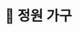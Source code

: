 # 🎑 정원 가구

<div>

<figure><img src="../../.gitbook/assets/제목-없음-2_0070_2022-09-03_03.32.28.png.png" alt=""><figcaption></figcaption></figure>

 

<figure><img src="../../.gitbook/assets/제목-없음-2_0071_2022-09-03_03.32.32.png.png" alt=""><figcaption></figcaption></figure>

</div>

##

<div>

<figure><img src="../../.gitbook/assets/제목-없음-2_0000_2022-09-03_03.23.39.png.png" alt=""><figcaption></figcaption></figure>

 

<figure><img src="../../.gitbook/assets/제목-없음-2_0001_2022-09-03_03.23.42.png.png" alt=""><figcaption></figcaption></figure>

 

<figure><img src="../../.gitbook/assets/제목-없음-2_0002_2022-09-03_03.23.45.png.png" alt=""><figcaption></figcaption></figure>

 

<figure><img src="../../.gitbook/assets/제목-없음-2_0003_2022-09-03_03.23.47.png.png" alt=""><figcaption></figcaption></figure>

 

<figure><img src="../../.gitbook/assets/제목-없음-2_0004_2022-09-03_03.23.50.png.png" alt=""><figcaption></figcaption></figure>

 

<figure><img src="../../.gitbook/assets/제목-없음-2_0005_2022-09-03_03.23.53.png.png" alt=""><figcaption></figcaption></figure>

 

<figure><img src="../../.gitbook/assets/제목-없음-2_0006_2022-09-03_03.23.55.png.png" alt=""><figcaption></figcaption></figure>

 

<figure><img src="../../.gitbook/assets/제목-없음-2_0007_2022-09-03_03.23.58.png.png" alt=""><figcaption></figcaption></figure>

 

<figure><img src="../../.gitbook/assets/제목-없음-2_0008_2022-09-03_03.24.01.png.png" alt=""><figcaption></figcaption></figure>

 

<figure><img src="../../.gitbook/assets/제목-없음-2_0009_2022-09-03_03.24.04.png.png" alt=""><figcaption></figcaption></figure>

 

<figure><img src="../../.gitbook/assets/제목-없음-2_0010_2022-09-03_03.24.07.png.png" alt=""><figcaption></figcaption></figure>

 

<figure><img src="../../.gitbook/assets/제목-없음-2_0011_2022-09-03_03.24.10.png.png" alt=""><figcaption></figcaption></figure>

 

<figure><img src="../../.gitbook/assets/제목-없음-2_0012_2022-09-03_03.24.12.png.png" alt=""><figcaption></figcaption></figure>

 

<figure><img src="../../.gitbook/assets/제목-없음-2_0013_2022-09-03_03.24.15.png.png" alt=""><figcaption></figcaption></figure>

 

<figure><img src="../../.gitbook/assets/제목-없음-2_0014_2022-09-03_03.24.18.png.png" alt=""><figcaption></figcaption></figure>

 

<figure><img src="../../.gitbook/assets/제목-없음-2_0015_2022-09-03_03.24.21.png.png" alt=""><figcaption></figcaption></figure>

 

<figure><img src="../../.gitbook/assets/제목-없음-2_0016_2022-09-03_03.24.25.png.png" alt=""><figcaption></figcaption></figure>

 

<figure><img src="../../.gitbook/assets/제목-없음-2_0017_2022-09-03_03.24.28.png.png" alt=""><figcaption></figcaption></figure>

 

<figure><img src="../../.gitbook/assets/제목-없음-2_0018_2022-09-03_03.24.31.png.png" alt=""><figcaption></figcaption></figure>

 

<figure><img src="../../.gitbook/assets/제목-없음-2_0019_2022-09-03_03.24.34.png.png" alt=""><figcaption></figcaption></figure>

 

<figure><img src="../../.gitbook/assets/제목-없음-2_0020_2022-09-03_03.24.37.png.png" alt=""><figcaption></figcaption></figure>

 

<figure><img src="../../.gitbook/assets/제목-없음-2_0021_2022-09-03_03.24.44.png.png" alt=""><figcaption></figcaption></figure>

 

<figure><img src="../../.gitbook/assets/제목-없음-2_0022_2022-09-03_03.24.48.png.png" alt=""><figcaption></figcaption></figure>

 

<figure><img src="../../.gitbook/assets/제목-없음-2_0023_2022-09-03_03.24.51.png.png" alt=""><figcaption></figcaption></figure>

 

<figure><img src="../../.gitbook/assets/제목-없음-2_0024_2022-09-03_03.24.56.png.png" alt=""><figcaption></figcaption></figure>

 

<figure><img src="../../.gitbook/assets/제목-없음-2_0025_2022-09-03_03.25.00.png.png" alt=""><figcaption></figcaption></figure>

 

<figure><img src="../../.gitbook/assets/제목-없음-2_0026_2022-09-03_03.25.04.png.png" alt=""><figcaption></figcaption></figure>

 

<figure><img src="../../.gitbook/assets/제목-없음-2_0027_2022-09-03_03.25.07.png.png" alt=""><figcaption></figcaption></figure>

 

<figure><img src="../../.gitbook/assets/제목-없음-2_0028_2022-09-03_03.25.10.png.png" alt=""><figcaption></figcaption></figure>

 

<figure><img src="../../.gitbook/assets/제목-없음-2_0029_2022-09-03_03.25.13.png.png" alt=""><figcaption></figcaption></figure>

 

<figure><img src="../../.gitbook/assets/제목-없음-2_0030_2022-09-03_03.25.16.png.png" alt=""><figcaption></figcaption></figure>

 

<figure><img src="../../.gitbook/assets/제목-없음-2_0031_2022-09-03_03.25.19.png.png" alt=""><figcaption></figcaption></figure>

 

<figure><img src="../../.gitbook/assets/제목-없음-2_0032_2022-09-03_03.25.22.png.png" alt=""><figcaption></figcaption></figure>

 

<figure><img src="../../.gitbook/assets/제목-없음-2_0033_2022-09-03_03.25.25.png.png" alt=""><figcaption></figcaption></figure>

 

<figure><img src="../../.gitbook/assets/제목-없음-2_0034_2022-09-03_03.25.27.png.png" alt=""><figcaption></figcaption></figure>

 

<figure><img src="../../.gitbook/assets/제목-없음-2_0035_2022-09-03_03.25.31.png.png" alt=""><figcaption></figcaption></figure>

 

<figure><img src="../../.gitbook/assets/제목-없음-2_0036_2022-09-03_03.25.34.png.png" alt=""><figcaption></figcaption></figure>

 

<figure><img src="../../.gitbook/assets/제목-없음-2_0037_2022-09-03_03.25.37.png.png" alt=""><figcaption></figcaption></figure>

 

<figure><img src="../../.gitbook/assets/제목-없음-2_0038_2022-09-03_03.25.41.png.png" alt=""><figcaption></figcaption></figure>

 

<figure><img src="../../.gitbook/assets/제목-없음-2_0039_2022-09-03_03.25.44.png.png" alt=""><figcaption></figcaption></figure>

 

<figure><img src="../../.gitbook/assets/제목-없음-2_0040_2022-09-03_03.25.48.png.png" alt=""><figcaption></figcaption></figure>

 

<figure><img src="../../.gitbook/assets/제목-없음-2_0041_2022-09-03_03.25.51.png.png" alt=""><figcaption></figcaption></figure>

 

<figure><img src="../../.gitbook/assets/제목-없음-2_0042_2022-09-03_03.25.55.png.png" alt=""><figcaption></figcaption></figure>

 

<figure><img src="../../.gitbook/assets/제목-없음-2_0043_2022-09-03_03.25.58.png.png" alt=""><figcaption></figcaption></figure>

 

<figure><img src="../../.gitbook/assets/제목-없음-2_0044_2022-09-03_03.26.05.png.png" alt=""><figcaption></figcaption></figure>

 

<figure><img src="../../.gitbook/assets/제목-없음-2_0045_2022-09-03_03.29.03.png.png" alt=""><figcaption></figcaption></figure>

 

<figure><img src="../../.gitbook/assets/제목-없음-2_0046_2022-09-03_03.29.06.png.png" alt=""><figcaption></figcaption></figure>

 

<figure><img src="../../.gitbook/assets/제목-없음-2_0047_2022-09-03_03.29.10.png.png" alt=""><figcaption></figcaption></figure>

 

<figure><img src="../../.gitbook/assets/제목-없음-2_0048_2022-09-03_03.29.13.png.png" alt=""><figcaption></figcaption></figure>

 

<figure><img src="../../.gitbook/assets/제목-없음-2_0049_2022-09-03_03.29.16.png.png" alt=""><figcaption></figcaption></figure>

 

<figure><img src="../../.gitbook/assets/제목-없음-2_0050_2022-09-03_03.29.20.png.png" alt=""><figcaption></figcaption></figure>

 

<figure><img src="../../.gitbook/assets/제목-없음-2_0051_2022-09-03_03.29.26.png.png" alt=""><figcaption></figcaption></figure>

 

<figure><img src="../../.gitbook/assets/제목-없음-2_0052_2022-09-03_03.29.30.png.png" alt=""><figcaption></figcaption></figure>

 

<figure><img src="../../.gitbook/assets/제목-없음-2_0053_2022-09-03_03.29.33.png.png" alt=""><figcaption></figcaption></figure>

 

<figure><img src="../../.gitbook/assets/제목-없음-2_0054_2022-09-03_03.29.36.png.png" alt=""><figcaption></figcaption></figure>

 

<figure><img src="../../.gitbook/assets/제목-없음-2_0055_2022-09-03_03.29.40.png.png" alt=""><figcaption></figcaption></figure>

 

<figure><img src="../../.gitbook/assets/제목-없음-2_0056_2022-09-03_03.29.43.png.png" alt=""><figcaption></figcaption></figure>

 

<figure><img src="../../.gitbook/assets/제목-없음-2_0057_2022-09-03_03.30.02.png.png" alt=""><figcaption></figcaption></figure>

 

<figure><img src="../../.gitbook/assets/제목-없음-2_0058_2022-09-03_03.30.05.png.png" alt=""><figcaption></figcaption></figure>

 

<figure><img src="../../.gitbook/assets/제목-없음-2_0059_2022-09-03_03.30.21.png.png" alt=""><figcaption></figcaption></figure>

 

<figure><img src="../../.gitbook/assets/제목-없음-2_0060_2022-09-03_03.30.24.png.png" alt=""><figcaption></figcaption></figure>

 

<figure><img src="../../.gitbook/assets/제목-없음-2_0061_2022-09-03_03.30.28.png.png" alt=""><figcaption></figcaption></figure>

 

<figure><img src="../../.gitbook/assets/제목-없음-2_0062_2022-09-03_03.30.31.png.png" alt=""><figcaption></figcaption></figure>

 

<figure><img src="../../.gitbook/assets/제목-없음-2_0063_2022-09-03_03.30.34.png.png" alt=""><figcaption></figcaption></figure>

 

<figure><img src="../../.gitbook/assets/제목-없음-2_0064_2022-09-03_03.30.37.png.png" alt=""><figcaption></figcaption></figure>

 

<figure><img src="../../.gitbook/assets/제목-없음-2_0065_2022-09-03_03.30.40.png.png" alt=""><figcaption></figcaption></figure>

 

<figure><img src="../../.gitbook/assets/제목-없음-2_0066_2022-09-03_03.30.43.png.png" alt=""><figcaption></figcaption></figure>

 

<figure><img src="../../.gitbook/assets/제목-없음-2_0067_2022-09-03_03.30.46.png.png" alt=""><figcaption></figcaption></figure>

 

<figure><img src="../../.gitbook/assets/제목-없음-2_0068_2022-09-03_03.30.49.png.png" alt=""><figcaption></figcaption></figure>

 

<figure><img src="../../.gitbook/assets/제목-없음-2_0069_2022-09-03_03.30.52.png.png" alt=""><figcaption></figcaption></figure>

</div>
